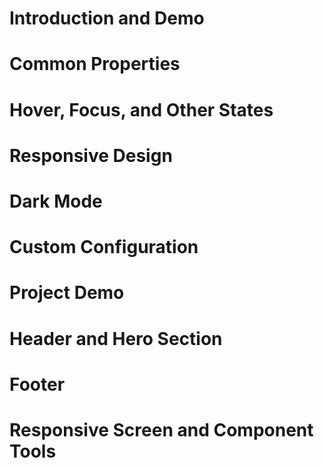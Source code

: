 # Introduction and Demo
# Common Properties
# Hover, Focus, and Other States
# Responsive Design
# Dark Mode
# Custom Configuration
# Project Demo
# Header and Hero Section
# Footer
# Responsive Screen and Component Tools
